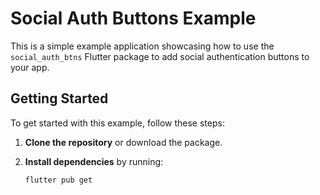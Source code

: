 # Social Auth Buttons Example

This is a simple example application showcasing how to use the `social_auth_btns` Flutter package to add social authentication buttons to your app.

## Getting Started

To get started with this example, follow these steps:

1. **Clone the repository** or download the package.

2. **Install dependencies** by running:
   ```bash
   flutter pub get
